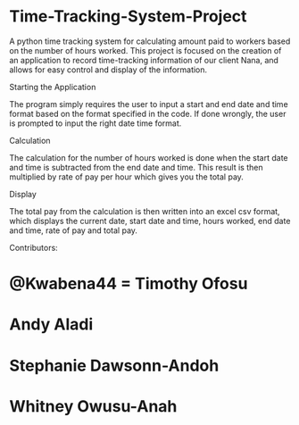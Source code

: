 # Time-Tracking-System-Project
A python time tracking system for calculating amount paid to workers based on the number of hours worked. This project is focused on the creation of an application to record time-tracking information of our client Nana, and allows for easy control and display of the information.

Starting the Application

The program simply requires the user to input a start and end date and time format based on the format specified in the code.  If done wrongly, the user is prompted to input the right date time format. 

Calculation

The calculation for the number of hours worked is done when the start date and time is subtracted from the end date and time. This result is then multiplied by rate of pay per hour which gives you the total pay.

Display

The total pay from the calculation is then written into an excel csv format, which displays the current date, start date and time, hours worked, end date and time, rate of pay and total pay. 

Contributors:
# @Kwabena44 = Timothy Ofosu
# Andy Aladi
# Stephanie Dawsonn-Andoh
# Whitney Owusu-Anah
